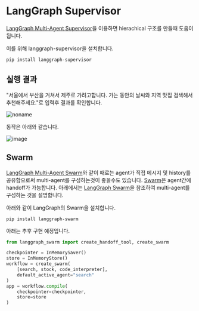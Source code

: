 # LangGraph Supervisor

[LangGraph Multi-Agent Supervisor](https://github.com/langchain-ai/langgraph-supervisor-py)을 이용하면 hierachical 구조를 만들때 도움이 됩니다.


이를 위해 langgraph-supervisor을 설치합니다.

```text
pip install langgraph-supervisor
```




## 실행 결과

"서울에서 부산을 거쳐서 제주로 가려고합니다. 가는 동안의 날씨와 지역 맛집 검색해서 추천해주세요."로 입력후 결과를 확인합니다. 

![noname](https://github.com/user-attachments/assets/f6d55fbc-186e-461d-9366-f1326417e2ed)


동작은 아래와 같습니다.

![image](https://github.com/user-attachments/assets/b7ec2913-804b-4b4a-a1a9-d972ddb9a591)



## Swarm

[LangGraph Multi-Agent Swarm](https://github.com/langchain-ai/langgraph-swarm-py/tree/main)와 같이 때로는 agent가 직접 메시지 및 history를 공유함으로써 multi-agent를 구성하는것이 좋을수도 있습니다. [Swarm](https://github.com/openai/swarm)은 agent간에 handoff가 가능합니다. 아래에서는 [LangGraph Swarm](https://www.youtube.com/watch?v=iqXn6Oiis4Q)을 참조하여 multi-agent를 구성하는 것을 설명합니다.

아래와 같이 LangGraph의 Swarm을 설치합니다.

```text
pip install langgraph-swarm
```

아래는 추후 구현 예정입니다. 

```python
from langgraph_swarm import create_handoff_tool, create_swarm

checkpointer = InMemorySaver()
store = InMemoryStore()
workflow = create_swarm(
    [search, stock, code_interpreter],
    default_active_agent="search"
)
app = workflow.compile(
    checkpointer=checkpointer,
    store=store
)
```

